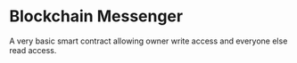 # Blockchain Messenger
A very basic smart contract allowing owner write access and everyone else read access.
